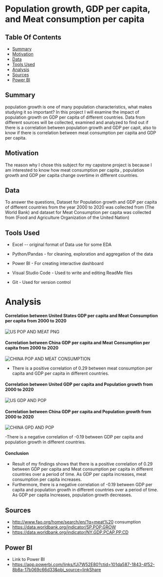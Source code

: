 # Population growth, GDP per capita, and Meat consumption per capita
## Table Of Contents

* [Summary](#Summary)
* [Motivation](#Motivation)
* [Data](#Data)
* [Tools Used](#Tools-Used)
* [Analysis](#Analysis)
* [Sources](#Sources)
* [Power BI](#Power-BI)


## Summary
population growth is one of many population characteristics, what makes studying it so important? In this project I will examine the impact of  population growth on GDP per capita of different countries. Data from different sources will be collected, examined and analyzed to find out if there is a correlation between population growth and GDP per capit, also to know if there is correlation between meat consumption per capita and GDP per capita.  

 ## Motivation
The reason why I chose this subject for my capstone project is because I am interested to know how meat consumption per capita , population growth and GDP per capita change overtime in different countries. 

## Data
 To answer the questions, Dataset for Population growth and GDP per capita  of different countries from the year 2000 to 2020 was collected from (The World Bank) and dataset for Meat Consumption per capita was collected from (Food and Agriculture Organization of the United Nation) 


## Tools Used
- Excel -- original format of Data use for some EDA 

- Python/Pandas - for cleaning, exploration and aggregation of the data

- Power BI - For creating interactive dashboard 

- Visual Studio Code - Used to write and  editing ReadMe files

- Git - Used for version control

# Analysis
#### Correlation between United States GDP per capita and Meat Consumption per capita from 2000 to 2020
![US POP AND MEAT PNG](https://user-images.githubusercontent.com/83980585/130138315-30e5e60d-2636-4576-8661-e71b4ea880b1.PNG)

#### Correlation between China GDP per capita and Meat Consumption per capita from 2000 to 2020
![CHINA POP AND MEAT CONSUMPTION](https://user-images.githubusercontent.com/83980585/130138558-a5766a29-66b6-41c4-927f-0bf1eac294ee.PNG)

- There is a positive correlation of 0.29 between  meat consumption per capita and  GDP per capita in different countries.
 
#### Correlation between United GDP per capita and Population growth from 2000 to 2020
![US GDP AND POP](https://user-images.githubusercontent.com/83980585/130138990-8db012ae-9786-424c-ac64-cd91fdac62fd.PNG)

#### Correlation between China GDP per capita and Population growth from 2000 to 2020
![CHINA GPD AND POP](https://user-images.githubusercontent.com/83980585/130139100-85d0cb80-c715-45f3-a2ad-80b1d2a51f1f.PNG)

-There is a negative correlation of -0.19 between GDP per capita and population growth in different countries.

#### Conclusion
- Result of my findings shows that there is a positive correlation of 0.29 between GDP per capita and Meat consumption per capita in different countries over a period of time. As GDP per capita increases, meat consumption per capita increases.
- Furthermore, there is a negative correlation of -0.19 between GDP per capita and population growth in different countries over a period of time. As GDP per capita Increases, population growth decreases.


## Sources
- http://www.fao.org/home/search/en/?q=meat%20 consumption
- https://data.worldbank.org/indicator/SP.POP.GROW
- https://data.worldbank.org/indicator/NY.GDP.PCAP.PP.CD

## Power BI
- Link to Power BI
- https://app.powerbi.com/links/fJj7W52E80?ctid=101da587-1843-4f52-8b8a-17b069c66d33&pbi_source=linkShare












